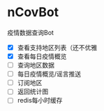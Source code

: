 # nCovBot
疫情数据查询Bot

- [x] 查看支持地区列表（还不优雅
- [x] 查看每日疫情概览
- [ ] 查询地区数据
- [ ] 每日疫情概览/谣言推送
- [ ] 订阅地区
- [ ] 返回统计图
- [ ] redis每小时缓存
